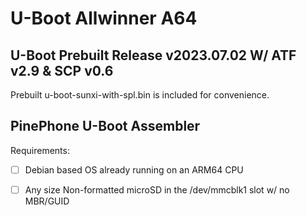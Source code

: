 # U-Boot Allwinner A64
## U-Boot Prebuilt Release v2023.07.02 W/ ATF v2.9 & SCP v0.6

Prebuilt u-boot-sunxi-with-spl.bin is included for convenience.

## PinePhone U-Boot Assembler

Requirements:

* [ ] Debian based OS already running on an ARM64 CPU

* [ ] Any size Non-formatted microSD in the /dev/mmcblk1 slot w/ no MBR/GUID
